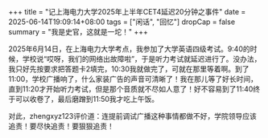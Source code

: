 +++
title = "记上海电力大学2025年上半年CET4延迟20分钟之事件"
date = 2025-06-14T19:09:14+08:00
tags = ["闲话", "回忆"]
dropCap = false
summary = "我是史官，这就是一坨！"
+++

2025年6月14日，在上海电力大学考点，我参加了大学英语四级考试。9:40的时候，学校说“哎呀，我们的网络出故障啦”，于是听力考试就延迟进行了。没办法，我只好先按要求把答题卡2填完，10:30我就做完了，可就在那里等着啊。到了11:00，学校广播响了，什么家装广告的声音可清晰了！我在那儿等了好长时间，直到11:20才开始听力考试，但是那个音质就不尽如人意了！好不容易到了11:40终于可以收卷了，最后磨蹭到11:50我才吃上午饭。

对此，zhengxyz123评价道：连提前调试广播这种事情都做不好，学院领导应该追责！要尽快追责！要狠狠追责！
